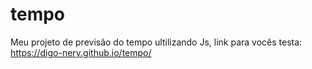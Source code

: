 # tempo
 Meu projeto de previsão do tempo ultilizando Js, link para vocês testa: https://digo-nery.github.io/tempo/
